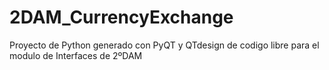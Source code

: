 # 2DAM_CurrencyExchange
Proyecto de Python generado con PyQT y QTdesign de codigo libre para el modulo de Interfaces de 2ºDAM

